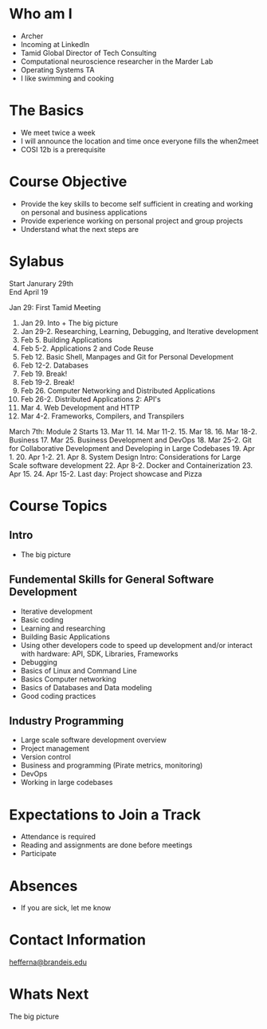 # Who am I
* Archer
* Incoming at LinkedIn
* Tamid Global Director of Tech Consulting
* Computational neuroscience researcher in the Marder Lab
* Operating Systems TA
* I like swimming and cooking

# The Basics
* We meet twice a week
* I will announce the location and time once everyone fills the when2meet
* COSI 12b is a prerequisite 

# Course Objective
* Provide the key skills to become self sufficient in creating and working on personal and business applications
* Provide experience working on personal project and group projects
* Understand what the next steps are

# Sylabus
Start Janurary 29th  
End April 19 

Jan 29: First Tamid Meeting
1. Jan 29. Into + The big picture
2. Jan 29-2. Researching, Learning, Debugging, and Iterative development
3. Feb 5. Building Applications
4. Feb 5-2. Applications 2 and Code Reuse
5. Feb 12. Basic Shell, Manpages and Git for Personal Development
6. Feb 12-2. Databases
7. Feb 19. Break!
8. Feb 19-2. Break!
9. Feb 26. Computer Networking and Distributed Applications  
10. Feb 26-2. Distributed Applications 2: API's
11. Mar 4. Web Development and HTTP
12. Mar 4-2. Frameworks, Compilers, and Transpilers

March 7th: Module 2 Starts
13. Mar 11.
14. Mar 11-2.
15. Mar 18. 
16. Mar 18-2. Business 
17. Mar 25. Business Development and DevOps
18. Mar 25-2. Git for Collaborative Development and Developing in Large Codebases
19. Apr 1.
20. Apr 1-2. 
21. Apr 8. System Design Intro: Considerations for Large Scale software development
22. Apr 8-2. Docker and Containerization
23. Apr 15. 
24. Apr 15-2. Last day: Project showcase and Pizza
# Course Topics
## Intro
* The big picture

## Fundemental Skills for General Software Development
* Iterative development
* Basic coding
* Learning and researching
* Building Basic Applications
* Using other developers code to speed up development and/or interact with hardware: API, SDK, Libraries, Frameworks
* Debugging
* Basics of Linux and Command Line
* Basics Computer networking
* Basics of Databases and Data modeling
* Good coding practices


## Industry Programming
* Large scale software development overview
* Project management
* Version control
* Business and programming (Pirate metrics, monitoring)
* DevOps
* Working in large codebases

# Expectations to Join a Track
* Attendance is required
* Reading and assignments are done before meetings
* Participate

# Absences
* If you are sick, let me know

# Contact Information
hefferna@brandeis.edu

# Whats Next
The big picture
